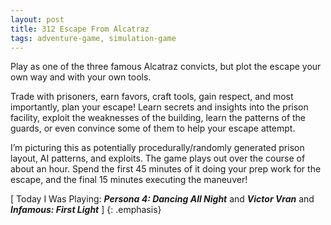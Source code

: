 ```yaml
---
layout: post
title: 312 Escape From Alcatraz
tags: adventure-game, simulation-game
---
```

Play as one of the three famous Alcatraz convicts, but plot the escape your own way and with your own tools.

Trade with prisoners, earn favors, craft tools, gain respect, and most importantly, plan your escape!  Learn secrets and insights into the prison facility, exploit the weaknesses of the building, learn the patterns of the guards, or even convince some of them to help your escape attempt.

I’m picturing this as potentially procedurally/randomly generated prison layout, AI patterns, and exploits.  The game plays out over the course of about an hour.  Spend the first 45 minutes of it doing your prep work for the escape, and the final 15 minutes executing the maneuver!

[ Today I Was Playing: ***Persona 4: Dancing All Night*** and ***Victor Vran*** and ***Infamous: First Light*** ]
{: .emphasis}

